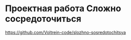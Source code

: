 # Проектная работа Сложно сосредоточиться

https://github.com/Voltrein-code/slozhno-sosredotochitsya